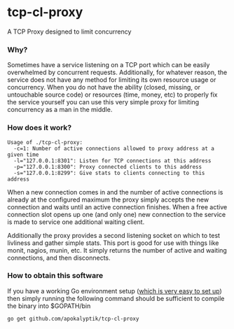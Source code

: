 tcp-cl-proxy
============

A TCP Proxy designed to limit concurrency

### Why?

Sometimes have a service listening on a TCP port which can be easily overwhelmed by concurrent requests. Additionally, for whatever reason, the service does not have any method for limiting its own resource usage or concurrency.  When you do not have the ability (closed, missing, or untouchable source code) or resources (time, money, etc) to properly fix the service yourself you can use this very simple proxy for limiting concurrency as a man in the middle.

### How does it work?

```
Usage of ./tcp-cl-proxy:
  -c=1: Number of active connections allowed to proxy address at a given time
  -l="127.0.0.1:8301": Listen for TCP connections at this address
  -p="127.0.0.1:8300": Proxy connected clients to this address
  -s="127.0.0.1:8299": Give stats to clients connecting to this address
```

When a new connection comes in and the number of active connections is already at the configured maximum the proxy simply accepts the new connection and waits until an active connection finishes. When a free active connection slot opens up one (and only one) new connection to the service is made to service one additional waiting client.

Additionally the proxy provides a second listening socket on which to test livliness and gather simple stats.  This port is good for use with things like  monit, nagios, munin, etc.  It simply returns the number of active and waiting connections, and then disconnects. 

### How to obtain this software

If you have a working Go environment setup ([which is very easy to set up](http://golang.org/doc/install)) then simply running the following command should be sufficient to compile the binary into $GOPATH/bin

```bash
go get github.com/apokalyptik/tcp-cl-proxy
```
